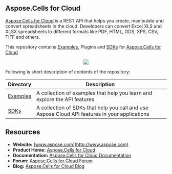 ## Aspose.Cells for Cloud

[Aspose.Cells for Cloud](http://www.aspose.com/products/cells/cloud) is a REST API that helps you create, manipulate and convert spreadsheets in the cloud. Developers can convert Excel XLS and XLSX spreadsheets to different formats like PDF, HTML, ODS, XPS, CSV, TIFF and others.

This repository contains [Examples](Examples), Plugins and [SDKs](SDKs) for [Aspose.Cells for Cloud](http://www.aspose.com/products/cells/cloud)

<p align="center">
  <a title="Download ZIP" href="https://github.com/aspose-cells/Aspose.Cells-for-Cloud/archive/master.zip">
    <img src="http://i.imgur.com/hwNhrGZ.png" />
  </a>
</p>

Following is short description of contents of the repository:

Directory | Description
--------- | -----------
[Examples](Examples)  | A collection of examples that help you learn and explore the API features
[SDKs](SDKs)  | A collection of SDKs that help you call and use Aspose Cloud API features in your applications

## Resources

+ **Website:** [www.aspose.com](http://www.aspose.com)
+ **Product Home:** [Aspose.Cells for Cloud](http://www.aspose.com/products/cells/cloud)
+ **Documentation:** [Aspose.Cells for Cloud Documentation](http://www.aspose.com/docs/display/cellscloud/Home)
+ **Forum:** [Aspose.Cells for Cloud Forum](http://www.aspose.com/community/forums/aspose.cells-product-family/19/showforum.aspx)
+ **Blog:** [Aspose.Cells for Cloud Blog](http://www.aspose.com/blogs/aspose-products/aspose-cells-product-family.html)
